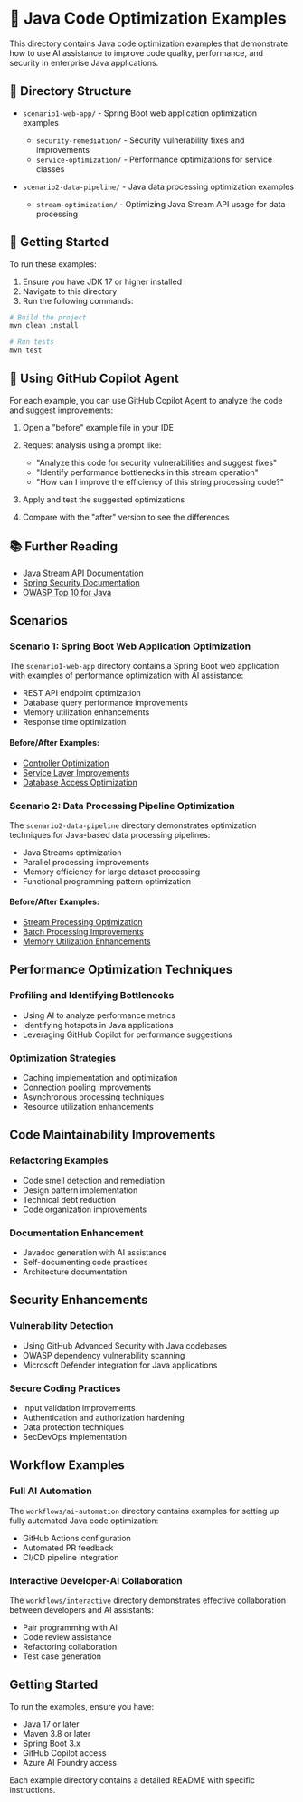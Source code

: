 # 🚀 Java Code Optimization Examples

This directory contains Java code optimization examples that demonstrate how to use AI assistance to improve code quality, performance, and security in enterprise Java applications.

## 📂 Directory Structure

- `scenario1-web-app/` - Spring Boot web application optimization examples
  - `security-remediation/` - Security vulnerability fixes and improvements
  - `service-optimization/` - Performance optimizations for service classes

- `scenario2-data-pipeline/` - Java data processing optimization examples
  - `stream-optimization/` - Optimizing Java Stream API usage for data processing

## 🚦 Getting Started

To run these examples:

1. Ensure you have JDK 17 or higher installed
2. Navigate to this directory
3. Run the following commands:

```bash
# Build the project
mvn clean install

# Run tests
mvn test
```

## 🤖 Using GitHub Copilot Agent

For each example, you can use GitHub Copilot Agent to analyze the code and suggest improvements:

1. Open a "before" example file in your IDE
2. Request analysis using a prompt like:
   - "Analyze this code for security vulnerabilities and suggest fixes"
   - "Identify performance bottlenecks in this stream operation"
   - "How can I improve the efficiency of this string processing code?"

3. Apply and test the suggested optimizations
4. Compare with the "after" version to see the differences

## 📚 Further Reading

- [Java Stream API Documentation](https://docs.oracle.com/javase/8/docs/api/java/util/stream/package-summary.html)
- [Spring Security Documentation](https://docs.spring.io/spring-security/reference/index.html)
- [OWASP Top 10 for Java](https://owasp.org/www-project-top-ten/)

## Scenarios

### Scenario 1: Spring Boot Web Application Optimization

The `scenario1-web-app` directory contains a Spring Boot web application with examples of performance optimization with AI assistance:

- REST API endpoint optimization
- Database query performance improvements
- Memory utilization enhancements
- Response time optimization

#### Before/After Examples:
- [Controller Optimization](scenario1-web-app/controller-optimization/)
- [Service Layer Improvements](scenario1-web-app/service-optimization/)
- [Database Access Optimization](scenario1-web-app/repository-optimization/)

### Scenario 2: Data Processing Pipeline Optimization

The `scenario2-data-pipeline` directory demonstrates optimization techniques for Java-based data processing pipelines:

- Java Streams optimization
- Parallel processing improvements
- Memory efficiency for large dataset processing
- Functional programming pattern optimization

#### Before/After Examples:
- [Stream Processing Optimization](scenario2-data-pipeline/stream-optimization/)
- [Batch Processing Improvements](scenario2-data-pipeline/batch-processing/)
- [Memory Utilization Enhancements](scenario2-data-pipeline/memory-optimization/)

## Performance Optimization Techniques

### Profiling and Identifying Bottlenecks

- Using AI to analyze performance metrics
- Identifying hotspots in Java applications
- Leveraging GitHub Copilot for performance suggestions

### Optimization Strategies

- Caching implementation and optimization
- Connection pooling improvements
- Asynchronous processing techniques
- Resource utilization enhancements

## Code Maintainability Improvements

### Refactoring Examples

- Code smell detection and remediation
- Design pattern implementation
- Technical debt reduction
- Code organization improvements

### Documentation Enhancement

- Javadoc generation with AI assistance
- Self-documenting code practices
- Architecture documentation

## Security Enhancements

### Vulnerability Detection

- Using GitHub Advanced Security with Java codebases
- OWASP dependency vulnerability scanning
- Microsoft Defender integration for Java applications

### Secure Coding Practices

- Input validation improvements
- Authentication and authorization hardening
- Data protection techniques
- SecDevOps implementation

## Workflow Examples

### Full AI Automation

The `workflows/ai-automation` directory contains examples for setting up fully automated Java code optimization:

- GitHub Actions configuration
- Automated PR feedback
- CI/CD pipeline integration

### Interactive Developer-AI Collaboration

The `workflows/interactive` directory demonstrates effective collaboration between developers and AI assistants:

- Pair programming with AI
- Code review assistance
- Refactoring collaboration
- Test case generation

## Getting Started

To run the examples, ensure you have:
- Java 17 or later
- Maven 3.8 or later
- Spring Boot 3.x
- GitHub Copilot access
- Azure AI Foundry access

Each example directory contains a detailed README with specific instructions. 